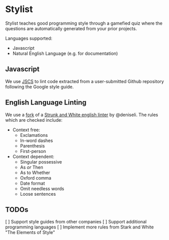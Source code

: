 Stylist
=======

Stylist teaches good programming style through a gamefied quiz where the
questions are automatically generated from your prior projects.

Languages supported:

 * Javascript
 * Natural English Language (e.g. for documentation)

Javascript
----------

We use [JSCS](jscs.info) to lint code extracted from a user-submitted
Github repository following the Google style guide.


English Language Linting
------------------------

We use a [fork](https://github.com/feynmanliang/StrunkAndWhiteLinter) of
a [Strunk and White english
linter](https://github.com/deniseli/StrunkAndWhiteLinter) by @deniseli.
The rules which are checked include:

 * Context free:
    * Exclamations
    * In-word dashes
    * Parenthesis
    * First-person
 * Context dependent:
    * Singular possessive
    * As _or_ Then
    * As to Whether
    * Oxford comma
    * Date format
    * Omit needless words
    * Loose sentences

TODOs
-----

  [ ] Support style guides from other companies
  [ ] Support additional programming languages
  [ ] Implement more rules from Stark and White "The Elements of Style"
